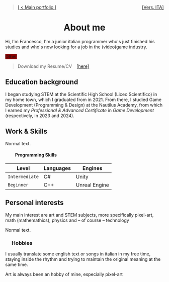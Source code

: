 <style>
elim{
    background-color: darkred;
}
</style>

<!-- 
    [x]: a small history
        [x]: dove hai studiato
        [x]: inserisci le date
    [ ]: my work and skills
        [ ]: what are you good at?
        [ ]: programming skills
        [ ]: outwards skills (like drawing or puzzle solving(?))
    [ ]: perchè fai questo? motivazioni, passioni...
        [ ]: includi anche i tuoi interessi
        - Puoi anche dire che ti metti a tradurre i testi di canzoni e dialoghi / oggetti, cercando di adattare al miglior dei modi (mantenendo la metrica per le canzoni e mantenendo lo spirito/battute originali nei dialoghi o oggetti)

    ## Nella bio allungata
    [ ]: giochi preferiti, stili/generi che ti interessano di più
    [ ]: espandi i punti nella bio stretta
    [ ] cose già presenti nel CV
    
    Cose da ricordare
        1. What you do
        2. Your "why"
        3. Your qualifications
        4. Relevant personal details
            (when appropriate)
        - Consider your audience
 -->

> [[ < Main portfolio ]](./) <span style="float: right;">[[Vers. ITA]](./ita_about)</span>

<!--<br>-->

<!-- # ABOUT ME -->
<h1 style="text-align: center;">About me</h1>

<!-- FIXME: small bio -->
Hi, I'm Francesco, I'm a junior italian programmer who's just finished his studies and who's now looking for a job in the (video)game industry.

<elim>Other</elim>

> Download my Resume/CV &ensp; [[here]](./assets/pdf/francesco_degno_resume.pdf "Click to download my Resume / CV")


## Education background

I began studying STEM at the Scientific High School (Liceo Scientifico) in my home town, which I graduated from in 2021. From there, I studied Game Development (Programming & Design) at the Nautilus Academy, from which I earned my _Professional & Advanced Certificate_ in _Game Development_ (respectively, in 2023 and 2024).


## Work & Skills

Normal text.

#### &emsp;&emsp; Programming Skills

| Level          | Languages | Engines       |
|----------------|-----------|---------------|
| `Intermediate` | C#        | Unity         |
| `Beginner`     | C++       | Unreal Engine |


## Personal interests

<!-- FIXME: expand -->
My main interest are art and STEM subjects, more specifically pixel-art, math (mathemathics), physics and &ndash; of course &ndash; technology

<!-- BUG: normal text --> Normal text.

### &emsp; Hobbies

I usually translate some english text or songs in italian in my free time, staying inside the rhythm and trying to maintain the original meaning at the same time.
<!-- ti metti a tradurre i testi di canzoni e dialoghi / oggetti, cercando di adattare al miglior dei modi (mantenendo la metrica per le canzoni e mantenendo lo spirito/battute originali nei dialoghi o oggetti) -->

Art is always been an hobby of mine, especially pixel-art
